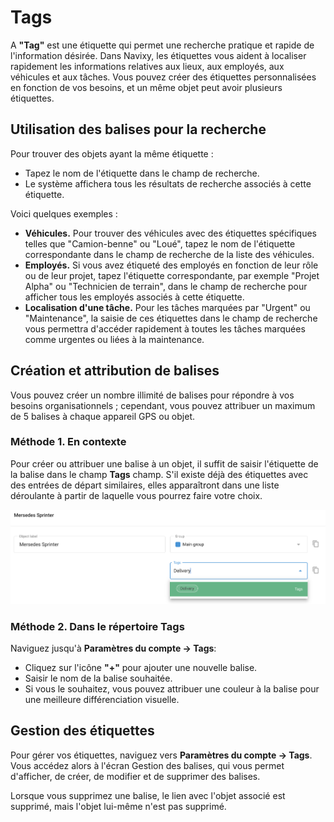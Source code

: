 # Tags

A **"Tag"** est une étiquette qui permet une recherche pratique et rapide de l'information désirée. Dans Navixy, les étiquettes vous aident à localiser rapidement les informations relatives aux lieux, aux employés, aux véhicules et aux tâches. Vous pouvez créer des étiquettes personnalisées en fonction de vos besoins, et un même objet peut avoir plusieurs étiquettes.

## Utilisation des balises pour la recherche

Pour trouver des objets ayant la même étiquette :

- Tapez le nom de l'étiquette dans le champ de recherche.
- Le système affichera tous les résultats de recherche associés à cette étiquette.

Voici quelques exemples :

- **Véhicules.** Pour trouver des véhicules avec des étiquettes spécifiques telles que "Camion-benne" ou "Loué", tapez le nom de l'étiquette correspondante dans le champ de recherche de la liste des véhicules.
- **Employés.** Si vous avez étiqueté des employés en fonction de leur rôle ou de leur projet, tapez l'étiquette correspondante, par exemple "Projet Alpha" ou "Technicien de terrain", dans le champ de recherche pour afficher tous les employés associés à cette étiquette.
- **Localisation d'une tâche.** Pour les tâches marquées par "Urgent" ou "Maintenance", la saisie de ces étiquettes dans le champ de recherche vous permettra d'accéder rapidement à toutes les tâches marquées comme urgentes ou liées à la maintenance.

## Création et attribution de balises

Vous pouvez créer un nombre illimité de balises pour répondre à vos besoins organisationnels ; cependant, vous pouvez attribuer un maximum de 5 balises à chaque appareil GPS ou objet.

### Méthode 1. En contexte

Pour créer ou attribuer une balise à un objet, il suffit de saisir l'étiquette de la balise dans le champ **Tags** champ. S'il existe déjà des étiquettes avec des entrées de départ similaires, elles apparaîtront dans une liste déroulante à partir de laquelle vous pourrez faire votre choix.

![image-20240718-170948.png](attachments/image-20240718-170948.png)

### Méthode 2. Dans le répertoire Tags

Naviguez jusqu'à **Paramètres du compte → Tags**:

- Cliquez sur l'icône **"+"** pour ajouter une nouvelle balise.
- Saisir le nom de la balise souhaitée.
- Si vous le souhaitez, vous pouvez attribuer une couleur à la balise pour une meilleure différenciation visuelle.

## Gestion des étiquettes

Pour gérer vos étiquettes, naviguez vers **Paramètres du compte → Tags**. Vous accédez alors à l'écran Gestion des balises, qui vous permet d'afficher, de créer, de modifier et de supprimer des balises.

Lorsque vous supprimez une balise, le lien avec l'objet associé est supprimé, mais l'objet lui-même n'est pas supprimé.